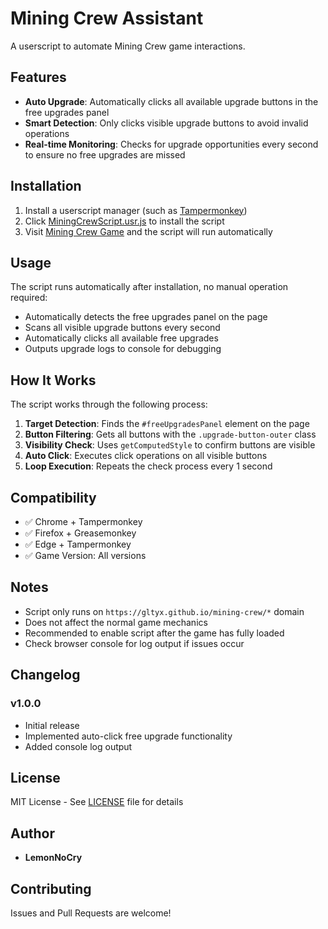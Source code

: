 # Mining Crew Assistant

A userscript to automate Mining Crew game interactions.

## Features

- **Auto Upgrade**: Automatically clicks all available upgrade buttons in the free upgrades panel
- **Smart Detection**: Only clicks visible upgrade buttons to avoid invalid operations
- **Real-time Monitoring**: Checks for upgrade opportunities every second to ensure no free upgrades are missed

## Installation

1. Install a userscript manager (such as [Tampermonkey](https://www.tampermonkey.net/))
2. Click [MiningCrewScript.usr.js](MiningCrewScript.usr.js) to install the script
3. Visit [Mining Crew Game](https://gltyx.github.io/mining-crew/) and the script will run automatically

## Usage

The script runs automatically after installation, no manual operation required:

- Automatically detects the free upgrades panel on the page
- Scans all visible upgrade buttons every second
- Automatically clicks all available free upgrades
- Outputs upgrade logs to console for debugging

## How It Works

The script works through the following process:

1. **Target Detection**: Finds the `#freeUpgradesPanel` element on the page
2. **Button Filtering**: Gets all buttons with the `.upgrade-button-outer` class
3. **Visibility Check**: Uses `getComputedStyle` to confirm buttons are visible
4. **Auto Click**: Executes click operations on all visible buttons
5. **Loop Execution**: Repeats the check process every 1 second

## Compatibility

- ✅ Chrome + Tampermonkey
- ✅ Firefox + Greasemonkey
- ✅ Edge + Tampermonkey
- ✅ Game Version: All versions

## Notes

- Script only runs on `https://gltyx.github.io/mining-crew/*` domain
- Does not affect the normal game mechanics
- Recommended to enable script after the game has fully loaded
- Check browser console for log output if issues occur

## Changelog

### v1.0.0

- Initial release
- Implemented auto-click free upgrade functionality
- Added console log output

## License

MIT License - See [LICENSE](../../LICENSE) file for details

## Author

- **LemonNoCry**

## Contributing

Issues and Pull Requests are welcome!
